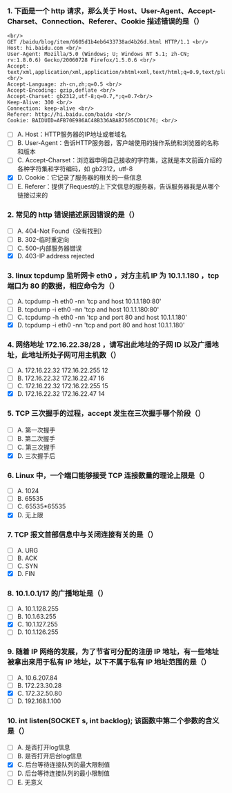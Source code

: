 ### 1. 下面是一个 http 请求，那么关于 Host、User-Agent、Accept-Charset、Connection、Referer、Cookie 描述错误的是（）
```
<br/>
GET /baidu/blog/item/6605d1b4eb6433738ad4b26d.html HTTP/1.1 <br/>
Host: hi.baidu.com <br/>
User-Agent: Mozilla/5.0 (Windows; U; Windows NT 5.1; zh-CN; rv:1.8.0.6) Gecko/20060728 Firefox/1.5.0.6 <br/>
Accept: text/xml,application/xml,application/xhtml+xml,text/html;q=0.9,text/plain;q=0.8,image/png,*/*;q=0.5 <br/>
Accept-Language: zh-cn,zh;q=0.5 <br/>
Accept-Encoding: gzip,deflate <br/>
Accept-Charset: gb2312,utf-8;q=0.7,*;q=0.7<br/>
Keep-Alive: 300 <br/>
Connection: keep-alive <br/>
Referer: http://hi.baidu.com/baidu <br/>
Cookie: BAIDUID=AFB70E986AC48B336ABAB7505CDD1C76; <br/>
```

- [ ] A. Host：HTTP服务器的IP地址或者域名
- [ ] B. User-Agent：告诉HTTP服务器，客户端使用的操作系统和浏览器的名称和版本
- [ ] C. Accept-Charset：浏览器申明自己接收的字符集，这就是本文前面介绍的各种字符集和字符编码，如 gb2312，utf-8
- [x] D. Cookie：它记录了服务器的相关的一些信息
- [ ] E. Referer：提供了Request的上下文信息的服务器，告诉服务器我是从哪个链接过来的

### 2. 常见的 http 错误描述原因错误的是（）
- [ ] A. 404-Not Found（没有找到）
- [ ] B. 302-临时重定向
- [ ] C. 500-内部服务器错误
- [x] D. 403-IP address rejected

### 3. linux tcpdump 监听网卡 eth0 ，对方主机 IP 为 10.1.1.180 ，tcp 端口为 80 的数据，相应命令为（）
- [ ] A. tcpdump -h eth0 -nn 'tcp and host 10.1.1.180:80'
- [ ] B. tcpdump -i eth0 -nn 'tcp and host 10.1.1.180:80'
- [ ] C. tcpdump -h eth0 -nn 'tcp and port 80 and host 10.1.1.180'
- [x] D. tcpdump -i eth0 -nn 'tcp and port 80 and host 10.1.1.180'

### 4. 网络地址 172.16.22.38/28 ，请写出此地址的子网 ID 以及广播地址，此地址所处子网可用主机数（）
- [ ] A. 172.16.22.32 172.16.22.255 12
- [ ] B. 172.16.22.32 172.16.22.47 16
- [ ] C. 172.16.22.32 172.16.22.255 15
- [x] D. 172.16.22.32 172.16.22.47 14

### 5. TCP 三次握手的过程，accept 发生在三次握手哪个阶段（）
- [ ] A. 第一次握手
- [ ] B. 第二次握手
- [ ] C. 第三次握手
- [x] D. 三次握手后

### 6. Linux 中，一个端口能够接受 TCP 连接数量的理论上限是（）
- [ ] A. 1024
- [ ] B. 65535
- [ ] C. 65535*65535
- [x] D. 无上限

### 7. TCP 报文首部信息中与关闭连接有关的是（）
- [ ] A. URG
- [ ] B. ACK
- [ ] C. SYN
- [x] D. FIN

### 8. 10.1.0.1/17 的广播地址是（）
- [ ] A. 10.1.128.255
- [ ] B. 10.1.63.255
- [x] C. 10.1.127.255
- [ ] D. 10.1.126.255

### 9. 随着 IP 网络的发展，为了节省可分配的注册 IP 地址，有一些地址被拿出来用于私有 IP 地址，以下不属于私有 IP 地址范围的是（）
- [ ] A. 10.6.207.84
- [ ] B. 172.23.30.28
- [x] C. 172.32.50.80
- [ ] D. 192.168.1.100

### 10. int listen(SOCKET s, int backlog); 该函数中第二个参数的含义是（）
- [ ] A. 是否打开log信息
- [ ] B. 是否打开后台log信息
- [x] C. 后台等待连接队列的最大限制值
- [ ] D. 后台等待连接队列的最小限制值
- [ ] E. 无意义
